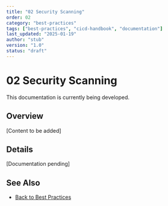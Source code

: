 ```yaml
---
title: "02 Security Scanning"
order: 02
category: "best-practices"
tags: ["best-practices", "cicd-handbook", "documentation"]
last_updated: "2025-01-19"
author: "stub"
version: "1.0"
status: "draft"
---
```


# 02 Security Scanning

This documentation is currently being developed.

## Overview

[Content to be added]

## Details

[Documentation pending]

## See Also

- [Back to Best Practices](./README.md)
